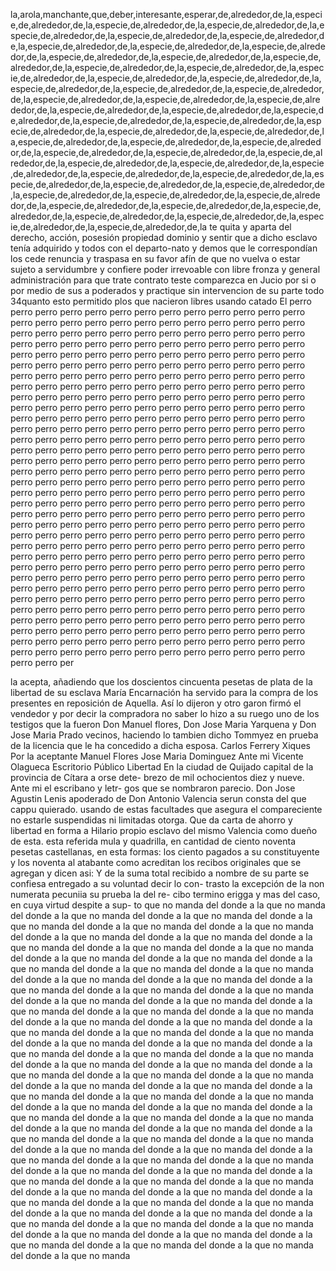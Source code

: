 la,arola,manchante,que,deber,interesante,esperar,de,alrededor,de,la,especie,de,alrededor,de,la,especie,de,alrededor,de,la,especie,de,alrededor,de,la,especie,de,alrededor,de,la,especie,de,alrededor,de,la,especie,de,alrededor,de,la,especie,de,alrededor,de,la,especie,de,alrededor,de,la,especie,de,alrededor,de,la,especie,de,alrededor,de,la,especie,de,alrededor,de,la,especie,de,alrededor,de,la,especie,de,alrededor,de,la,especie,de,alrededor,de,la,especie,de,alrededor,de,la,especie,de,alrededor,de,la,especie,de,alrededor,de,la,especie,de,alrededor,de,la,especie,de,alrededor,de,la,especie,de,alrededor,de,la,especie,de,alrededor,de,la,especie,de,alrededor,de,la,especie,de,alrededor,de,la,especie,de,alrededor,de,la,especie,de,alrededor,de,la,especie,de,alrededor,de,la,especie,de,alrededor,de,la,especie,de,alrededor,de,la,especie,de,alrededor,de,la,especie,de,alrededor,de,la,especie,de,alrededor,de,la,especie,de,alrededor,de,la,especie,de,alrededor,de,la,especie,de,alrededor,de,la,especie,de,alrededor,de,la,especie,de,alrededor,de,la,especie,de,alrededor,de,la,especie,de,alrededor,de,la,especie,de,alrededor,de,la,especie,de,alrededor,de,la,especie,de,alrededor,de,la,especie,de,alrededor,de,la,especie,de,alrededor,de,la,especie,de,alrededor,de,la,especie,de,alrededor,de,la,especie,de,alrededor,de,la,especie,de,alrededor,de,la,especie,de,alrededor,de,la,especie,de,alrededor,de,la,especie,de,alrededor,de,la,especie,de,alrededor,de,la,especie,de,alrededor,de,la,especie,de,alrededor,de,la,especie,de,alrededor,de,la,especie,de,alrededor,de,la
te quita y aparta del derecho, acción, posesión propiedad dominio y sentir que a dicho esclavo tenía adquirido y todos con el departo-nato y demos que le correspondían los cede renuncia y traspasa en su favor afín de que no vuelva o estar sujeto a servidumbre y
confiere poder irrevoable con libre fronza y general administración para que trate contrato teste comparezca en Jucio por si o por medio de sus a poderados y practique sin intervencion de su parte todo 34quanto esto permitido plos que nacieron libres usando catado
El perro perro perro perro perro perro perro perro perro perro perro perro perro perro perro perro perro perro perro perro perro perro perro perro perro perro perro perro perro perro perro perro perro perro perro perro perro perro perro perro perro perro perro perro perro perro perro perro perro perro perro perro perro perro perro perro perro perro perro perro perro perro perro perro perro perro perro perro perro perro perro perro perro perro perro perro perro perro perro perro perro perro perro perro perro perro perro perro perro perro perro perro perro perro perro perro perro perro perro perro perro perro perro perro perro perro perro perro perro perro perro perro perro perro perro perro perro perro perro perro perro perro perro perro perro perro perro perro perro perro perro perro perro perro perro perro perro perro perro perro perro perro perro perro perro perro perro perro perro perro perro perro perro perro perro perro perro perro perro perro perro perro perro perro perro perro perro perro perro perro perro perro perro perro perro perro perro perro perro perro perro perro perro perro perro perro perro perro perro perro perro perro perro perro perro perro perro perro perro perro perro perro perro perro perro perro perro perro perro perro perro perro perro perro perro perro perro perro perro perro perro perro perro perro perro perro perro perro perro perro perro perro perro perro perro perro perro perro perro perro perro perro perro perro perro perro perro perro perro perro perro perro perro perro perro perro perro perro perro perro perro perro perro perro perro perro perro perro perro perro perro perro perro perro perro perro perro perro perro perro perro perro perro perro perro perro perro perro perro perro perro perro perro perro perro perro perro perro perro perro perro perro perro perro perro perro perro perro perro perro perro perro perro perro perro perro perro perro perro perro perro perro perro perro perro perro perro perro perro perro perro perro perro perro perro perro perro perro perro perro perro perro perro perro perro perro perro perro perro perro perro perro perro perro perro perro perro perro perro perro perro perro perro perro perro perro perro perro perro perro perro perro perro perro perro perro perro perro perro perro perro perro perro perro perro perro perro perro perro perro perro perro perro perro perro perro perro perro perro per

la acepta, añadiendo que los doscientos cincuenta pesetas de plata de la libertad de su esclava María Encarnación ha servido para la compra de los presentes en reposición de Aquella. Así lo dijeron y otro garon firmó el vendedor y por decir la compradora no saber lo hizo
a su ruego uno de los testigos que la fueron Don Manuel flores, Don Jose Maria Yarquena y Don Jose Maria Prado vecinos, haciendo lo tambien dicho Tommyez en prueba de la licencia que le ha concedido a dicha esposa.
Carlos Ferrery Xiques
Por la aceptante Manuel Flores
Jose Maria Dominguez
Ante mi Vicente Olagueca
Escritorio Público
Libertad
En la ciudad de Quijado capital de la provincia de Cítara a orse dete- brezo de mil ochocientos diez y nueve. Ante mi el escribano y letr- gos que se nombraron parecio. Don Jose Agustin Lenis apoderado de Don Antonio Valencia serun consta del que cappu quierado.
usando de estas facultades que asegura el compareciente no estarle suspendidas ni limitadas otorga. Que da carta de ahorro y libertad en forma a Hilario propio esclavo del mismo Valencia como dueño de esta.
esta referida mula y quadrilla, en cantidad de ciento noventa pesetas castellanas, en esta formas: los ciento pagados a su constituyente y los noventa al atabante como acreditan los recibos originales que se agregan y dicen asi: Y de la suma total recibido a nombre de
su parte se confiesa entregado a su voluntad decir lo con- trasto la excepción de la non numerata pecuniia su prueba la del re- cibo termino erigga y mas del caso, en cuya virtud despite a sup- to que no manda del donde a la que no manda del donde a la que no manda del donde a la que no manda del donde a la que no manda del donde a la que no manda del donde a la que no manda del donde a la que no manda del donde a la que no manda del donde a la que no manda del donde a la que no manda del donde a la que no manda del donde a la que no manda del donde a la que no manda del donde a la que no manda del donde a la que no manda del donde a la que no manda del donde a la que no manda del donde a la que no manda del donde a la que no manda del donde a la que no manda del donde a la que no manda del donde a la que no manda del donde a la que no manda del donde a la que no manda del donde a la que no manda del donde a la que no manda del donde a la que no manda del donde a la que no manda del donde a la que no manda del donde a la que no manda del donde a la que no manda del donde a la que no manda del donde a la que no manda del donde a la que no manda del donde a la que no manda del donde a la que no manda del donde a la que no manda del donde a la que no manda del donde a la que no manda del donde a la que no manda del donde a la que no manda del donde a la que no manda del donde a la que no manda del donde a la que no manda del donde a la que no manda del donde a la que no manda del donde a la que no manda del donde a la que no manda del donde a la que no manda del donde a la que no manda del donde a la que no manda del donde a la que no manda del donde a la que no manda del donde a la que no manda del donde a la que no manda del donde a la que no manda del donde a la que no manda del donde a la que no manda del donde a la que no manda del donde a la que no manda del donde a la que no manda del donde a la que no manda del donde a la que no manda del donde a la que no manda del donde a la que no manda del donde a la que no manda del donde a la que no manda del donde a la que no manda del donde a la que no manda del donde a la que no manda del donde a la que no manda del donde a la que no manda del donde a la que no manda del donde a la que no manda del donde a la que no manda del donde a la que no manda del donde a la que no manda del donde a la que no manda del donde a la que no manda del donde a la que no manda del donde a la que no manda del donde a la que no manda